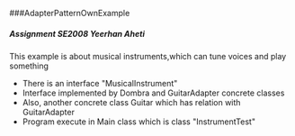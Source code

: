 ###AdapterPatternOwnExample

##### Assignment SE2008 Yeerhan Aheti


This example is about musical instruments,which can tune voices and play something

- There is an interface "MusicalInstrument"
- Interface implemented by Dombra and GuitarAdapter concrete classes
- Also, another concrete class Guitar which has relation with GuitarAdapter
- Program execute in Main class which is class "InstrumentTest"